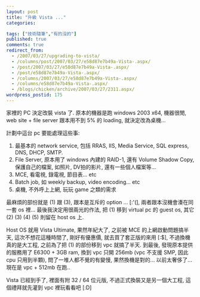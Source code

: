 ```yaml
---
layout: post
title: "升級 Vista ..."
categories:

tags: ["技術隨筆","有的沒的"]
published: true
comments: true
redirect_from:
  - /2007/03/27/upgrading-to-vista/
  - /columns/post/2007/03/27/e58d87e7b49a-Vista-.aspx/
  - /post/2007/03/27/e58d87e7b49a-Vista-.aspx/
  - /post/e58d87e7b49a-Vista-.aspx/
  - /columns/2007/03/27/e58d87e7b49a-Vista-.aspx/
  - /columns/e58d87e7b49a-Vista-.aspx/
  - /blogs/chicken/archive/2007/03/27/2311.aspx/
wordpress_postid: 175
---
```


家裡的 PC 決定改裝 vista 了. 原本的機器是跑 windows 2003 x64, 機器很閒, web site + file server 跟本用不到 5% 的 loading, 就決定改為桌機...

計劃中這台 pc 要能處理這些事:

1. 最基本的 network service, 包括 RRAS, IIS, Media Service, SQL express, DNS, DHCP, SMTP.
2. File Server, 原本用了 windows 內建的 RAID-1, 還有 Volume Shadow Copy, 保護自己的檔案, 如照片, DV拍的影片, 還有一些個人檔案等...
3. MCE, 看電視, 錄電視, 節目表... etc
4. Batch job, 如 weekly backup, video encoding... etc
5. 桌機, 不外呼上上網, 玩玩 game 之類的需求

最麻煩的部份就是 (1) 跟 (3), 跟本是互斥的 option ... [:'(], 兩者跟本沒機會湊在同一套 os 裡... 最後我決定用很兩光的作法, 把 (1) 移到 virtual pc 的 guest os, 其它 (2) (3) (4) (5) 則留在 host os 上.

Host OS 就用 Vista Ultimate, 果然年紀大了, 之前被 MCE 的上網啟動問題搞半天, 這次不想花這種時間了, 剛好有優惠價, 就去買了套正版的來用 [:$], 不過換機真的是大工程, 之前為了把 (1) 的部份移到 vpc 就搞了半天. 到最後, 發現原本提供的服務用了 E6300 + 3GB ram, 換到 vpc 只開 256mb (vpc 不支援 SMP, 因此 cpu 只用到半顆), 問了一堆人都不覺的有變慢, 果然換機是對的... 以前太奢侈了... 現在是 vpc + 512mb 在跑..

Vista 已經到手了, 裡面有附 32 / 64 位元版, 不過正式換裝又是另一個大工程, 這個禮拜就先灌到 vpc 裡玩看看吧 [:D]
